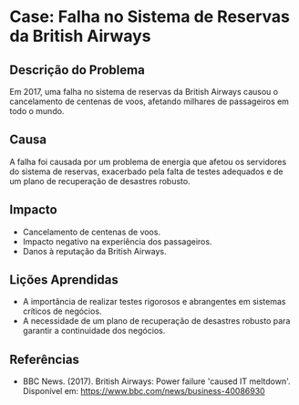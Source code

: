 # Case: Falha no Sistema de Reservas da British Airways

## Descrição do Problema
Em 2017, uma falha no sistema de reservas da British Airways causou o cancelamento de centenas de voos, afetando milhares de passageiros em todo o mundo.

## Causa
A falha foi causada por um problema de energia que afetou os servidores do sistema de reservas, exacerbado pela falta de testes adequados e de um plano de recuperação de desastres robusto.

## Impacto
- Cancelamento de centenas de voos.
- Impacto negativo na experiência dos passageiros.
- Danos à reputação da British Airways.

## Lições Aprendidas
- A importância de realizar testes rigorosos e abrangentes em sistemas críticos de negócios.
- A necessidade de um plano de recuperação de desastres robusto para garantir a continuidade dos negócios.

## Referências
- BBC News. (2017). British Airways: Power failure 'caused IT meltdown'. Disponível em: https://www.bbc.com/news/business-40086930